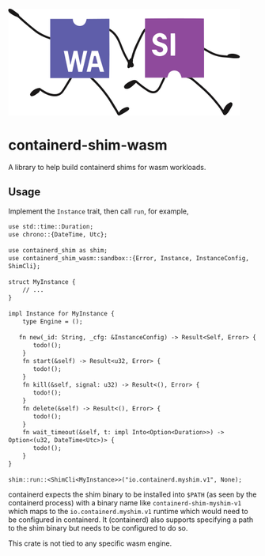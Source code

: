 ![runwasi logo](https://raw.githubusercontent.com/containerd/runwasi/e251de3307bbdc8bf3229020ea2ae2711f31aafa/art/logo/runwasi_logo_icon.svg)

# containerd-shim-wasm

A library to help build containerd shims for wasm workloads.

## Usage

Implement the `Instance` trait, then call `run`, for example,
```rust,no_run
use std::time::Duration;
use chrono::{DateTime, Utc};

use containerd_shim as shim;
use containerd_shim_wasm::sandbox::{Error, Instance, InstanceConfig, ShimCli};

struct MyInstance {
    // ...
}

impl Instance for MyInstance {
    type Engine = ();

   fn new(_id: String, _cfg: &InstanceConfig) -> Result<Self, Error> {
       todo!();
    }
    fn start(&self) -> Result<u32, Error> {
       todo!();
    }
    fn kill(&self, signal: u32) -> Result<(), Error> {
       todo!();
    }
    fn delete(&self) -> Result<(), Error> {
       todo!();
    }
    fn wait_timeout(&self, t: impl Into<Option<Duration>>) -> Option<(u32, DateTime<Utc>)> {
       todo!();
    }
}

shim::run::<ShimCli<MyInstance>>("io.containerd.myshim.v1", None);
```

containerd expects the shim binary to be installed into `$PATH` (as seen by the containerd process) with a binary name like `containerd-shim-myshim-v1` which maps to the `io.containerd.myshim.v1` runtime which would need to be configured in containerd. It (containerd) also supports specifying a path to the shim binary but needs to be configured to do so.

This crate is not tied to any specific wasm engine.

